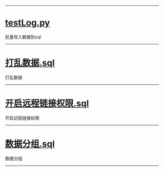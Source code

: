 ***
# [testLog.py](https://github.com/a715506891/pyLogSql/blob/master/testLog.py)
批量导入数据到sql
***

# [打乱数据.sql](https://github.com/a715506891/pyLogSql/blob/master/%E6%89%93%E4%B9%B1%E6%95%B0%E6%8D%AE.sql)
打乱数据
***

# [开启远程链接权限.sql](https://github.com/a715506891/pyLogSql/blob/master/%E5%BC%80%E5%90%AF%E8%BF%9C%E7%A8%8B%E9%93%BE%E6%8E%A5%E6%9D%83%E9%99%90.sql)
开启远程链接权限
***


# [数据分组.sql](https://github.com/a715506891/pyLogSql/blob/master/%E5%BC%80%E5%90%AF%E8%BF%9C%E7%A8%8B%E9%93%BE%E6%8E%A5%E6%9D%83%E9%99%90.sql)
数据分组
***
